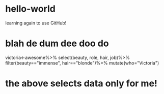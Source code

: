 # hello-world
learning again to use GitHub!

# blah de dum dee doo do

victoria<-awesome%>%
  select(beauty, role, hair, job)%>%
  filter(beauty=="immense", hair=="blonde")%>%
  mutate(who="Victoria")
  
  # the above selects data only for me!
